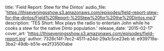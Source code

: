 title: 'Field Report: Stew for the Dintos'
audio_file: 'https://thiseveningsshow.s3.amazonaws.com/episodes/field-report-stew-for-the-dintos/Field%20Report-%20Stew%20for%20the%20Dintos.mp3'
description: 'TES Short: Mox plays the radio to entertain John while he cooks a stew for the native Dinto population.'
release_date: '2015-02-17'
cover_art: 'https://thiseveningsshow.s3.amazonaws.com/episodes/field-report.jpg'
author: 7328c14f-7ec2-4511-a24d-29a1c5ce23eb
id: e939719a-3ba2-49db-b51e-ee2f33500abe
